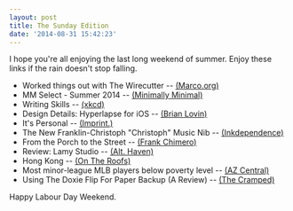 ```yaml
---
layout: post
title: The Sunday Edition
date: '2014-08-31 15:42:23'
---
```


I hope you're all enjoying the last long weekend of summer. Enjoy these links if the rain doesn't stop falling.

* Worked things out with The Wirecutter -- [(Marco.org)](http://www.marco.org/2014/08/29/wirecutter-resolved)
* MM Select - Summer 2014 -- [(Minimally Minimal)](http://www.minimallyminimal.com/blog/mm-select-summer-2014)
* Writing Skills -- [(xkcd)](http://xkcd.com/1414/)
* Design Details: Hyperlapse for iOS -- [(Brian Lovin)](http://blog.brianlovin.com/design-details-hyperlapse-for-ios/)
* It's Personal -- [(Imprint.)](http://imprint.neededition.com/post/95927644550/its-personal)
* The New Franklin-Christoph "Christoph" Music Nib -- [(Inkdependence)](http://www.inkdependence.com/2014/08/the-new-franklin-christoph-christoph.html)
* From the Porch to the Street -- [(Frank Chimero)](http://frankchimero.com/blog/from-the-porch-to-the-street/)
* Review: Lamy Studio -- [(Alt. Haven)](http://althaven.com/blog/2014/8/17/review-lamy-studio)
* Hong Kong -- [(On The Roofs)](http://ontheroofs.com/hong-kong-2/)
* Most minor-league MLB players below poverty level -- [(AZ Central)](http://www.azcentral.com/story/sports/mlb/2014/08/17/mlb-minor-league-pay/14191877/)
* Using The Doxie Flip For Paper Backup (A Review) -- [(The Cramped)](http://www.thecramped.com/using-the-doxie-flip-for-paper-backup-a-review/)

Happy Labour Day Weekend.
